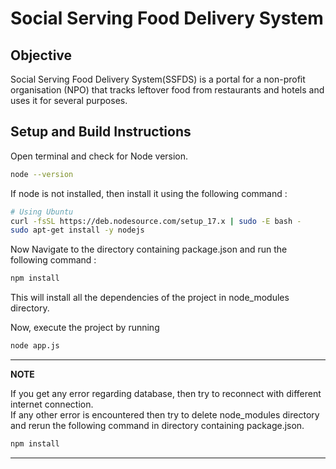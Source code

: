 # Social Serving Food Delivery System
## Objective
Social Serving Food Delivery System(SSFDS) is a portal for a non-profit organisation (NPO)
that tracks leftover food from restaurants and hotels and uses it for several purposes.

## Setup and Build Instructions
Open terminal and check for Node version.

```bash
node --version
```
If node is not installed, then install it using the following command :
```bash
# Using Ubuntu
curl -fsSL https://deb.nodesource.com/setup_17.x | sudo -E bash -
sudo apt-get install -y nodejs
```
Now Navigate to the directory containing package.json and run the following command : 
```bash
npm install
```
This will install all the dependencies of the project in node_modules directory.

Now, execute the project by running 
```bash
node app.js
```
---
**NOTE**

If you get any error regarding database, then try to reconnect with different internet connection.\
If any other error is encountered then try to delete node_modules directory and rerun the following command in directory containing package.json.
```bash
npm install
```
---

